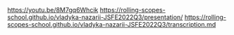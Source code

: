 https://youtu.be/8M7gq6Whcik
https://rolling-scopes-school.github.io/vladyka-nazarii-JSFE2022Q3/presentation/
https://rolling-scopes-school.github.io/vladyka-nazarii-JSFE2022Q3/transcription.md
